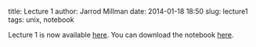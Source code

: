 title: Lecture 1
author: Jarrod Millman
date: 2014-01-18 18:50
slug: lecture1
tags: unix, notebook

Lecture 1 is now available [here](pages/lecture1.html).
You can download the notebook [here](notebooks/hello-world.ipynb).
